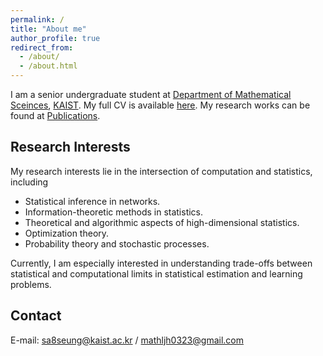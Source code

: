 ```yaml
---
permalink: /
title: "About me"
author_profile: true
redirect_from: 
  - /about/
  - /about.html
---
```



I am a senior undergraduate student at [Department of Mathematical Sceinces](https://mathsci.kaist.ac.kr/home/), [KAIST](https://www.kaist.ac.kr/en/). My full CV is available [here](/files/CV.pdf). My research works can be found at [Publications](https://brianlee97.github.io/publications/).


Research Interests
------
My research interests lie in the intersection of computation and statistics, including
* Statistical inference in networks.
* Information-theoretic methods in statistics.
* Theoretical and algorithmic aspects of high-dimensional statistics.
* Optimization theory.
* Probability theory and stochastic processes.

Currently, I am especially interested in understanding trade-offs between statistical and computational limits in statistical estimation and learning problems.


Contact
------
E-mail: <sa8seung@kaist.ac.kr> / <mathljh0323@gmail.com>

